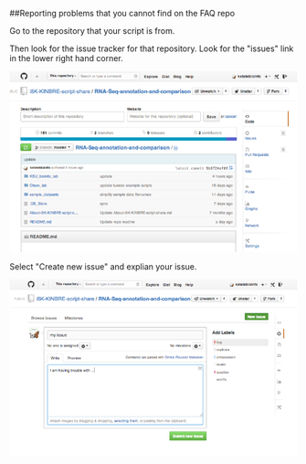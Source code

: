##Reporting problems that you cannot find on the FAQ repo

Go to the repository that your script is from.

Then look for the issue tracker for that repository. Look for the "issues" link in the lower right hand corner.


![Alt text](https://raw.githubusercontent.com/i5K-KINBRE-script-share/FAQ/master/images/find_issues.png)

Select "Create new issue" and explian your issue.

![Alt text](https://raw.githubusercontent.com/i5K-KINBRE-script-share/FAQ/master/images/report_issue.png)

